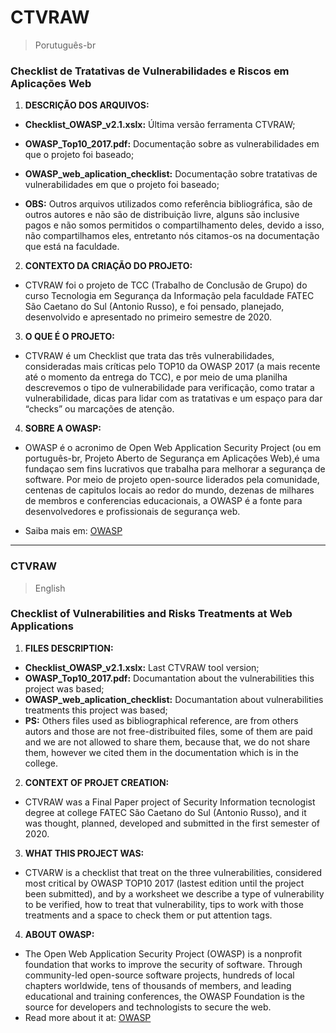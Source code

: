 # CTVRAW 
> Porutuguês-br
###  Checklist de Tratativas de Vulnerabilidades e Riscos em Aplicações Web
 1. **DESCRIÇÃO DOS ARQUIVOS:**

- **Checklist_OWASP_v2.1.xslx:** Última versão ferramenta CTVRAW;

- **OWASP_Top10_2017.pdf:** Documentação sobre as vulnerabilidades em que o projeto foi baseado;

- **OWASP_web_aplication_checklist:** Documentação sobre tratativas de vulnerabilidades em que o projeto foi baseado;

- **OBS:** Outros arquivos utilizados como referência bibliográfica, são de outros autores e não são de distribuição livre, alguns são inclusive pagos e não somos permitidos o compartilhamento deles, devido a isso, não compartilhamos eles, entretanto nós citamos-os na documentação que está na faculdade.

 2. **CONTEXTO DA CRIAÇÃO DO PROJETO:**

- CTVRAW foi o projeto de TCC (Trabalho de Conclusão de Grupo) do curso Tecnologia em Segurança da Informação pela faculdade FATEC São Caetano do Sul (Antonio Russo), e foi pensado, planejado, desenvolvido e apresentado no primeiro semestre de 2020.


 3. **O QUE É O PROJETO:**
 
- CTVRAW é um Checklist que trata das três vulnerabilidades, consideradas mais críticas pelo TOP10 da OWASP 2017 (a mais recente até o momento da entrega do TCC), e por meio de uma planilha descrevemos o tipo de vulnerabilidade para verificação, como tratar a vulnerabilidade, dicas para lidar com as tratativas e um espaço para dar “checks” ou marcações de atenção.

4. **SOBRE A OWASP:**

- OWASP é o acronimo de Open Web Application Security Project (ou em português-br, Projeto Aberto de Segurança em Aplicações Web),é uma fundaçao sem fins lucrativos que trabalha para melhorar a segurança de software. Por meio de projeto open-source liderados pela comunidade, centenas de capitulos locais ao redor do mundo, dezenas de milhares de membros e conferencias educacionais, a OWASP é a fonte para desenvolvedores e profissionais de segurança web.

- Saiba mais em: [OWASP](https://owasp.org/)

***

### CTVRAW
>English
### Checklist of Vulnerabilities and Risks Treatments at Web Applications

1. **FILES DESCRIPTION:**
- **Checklist_OWASP_v2.1.xslx:** Last CTVRAW tool version;
- **OWASP_Top10_2017.pdf:** Documantation about the vulnerabilities this project was based;
- **OWASP_web_aplication_checklist:** Documantation about vulnerabilities treatments this project was based;
- **PS:** Others files used as bibliographical reference, are from others autors and those are not free-distribuited files, some of them are paid and we are not allowed to share them, because that, we do not share them, however we cited them in the documentation which is in the college.

2. **CONTEXT OF PROJET CREATION:**
- CTVRAW was a Final Paper project of Security Information tecnologist degree at college FATEC São Caetano do Sul (Antonio Russo), and it was thought, planned, developed and submitted in the first semester of 2020.

3. **WHAT THIS PROJECT WAS:**
- CTVARW is a checklist that treat on the three vulnerabilities, considered most critical by OWASP TOP10 2017 (lastest edition until the project been submitted), and by a worksheet we describe a type of vulnerability to be verified, how to treat that vulnerability, tips to work with those treatments and a space to check them or put attention tags.

4. **ABOUT OWASP:**
- The Open Web Application Security Project (OWASP) is a nonprofit foundation that works to improve the security of software. Through community-led open-source software projects, hundreds of local chapters worldwide, tens of thousands of members, and leading educational and training conferences, the OWASP Foundation is the source for developers and technologists to secure the web.
- Read more about it at: [OWASP](https://owasp.org/)
